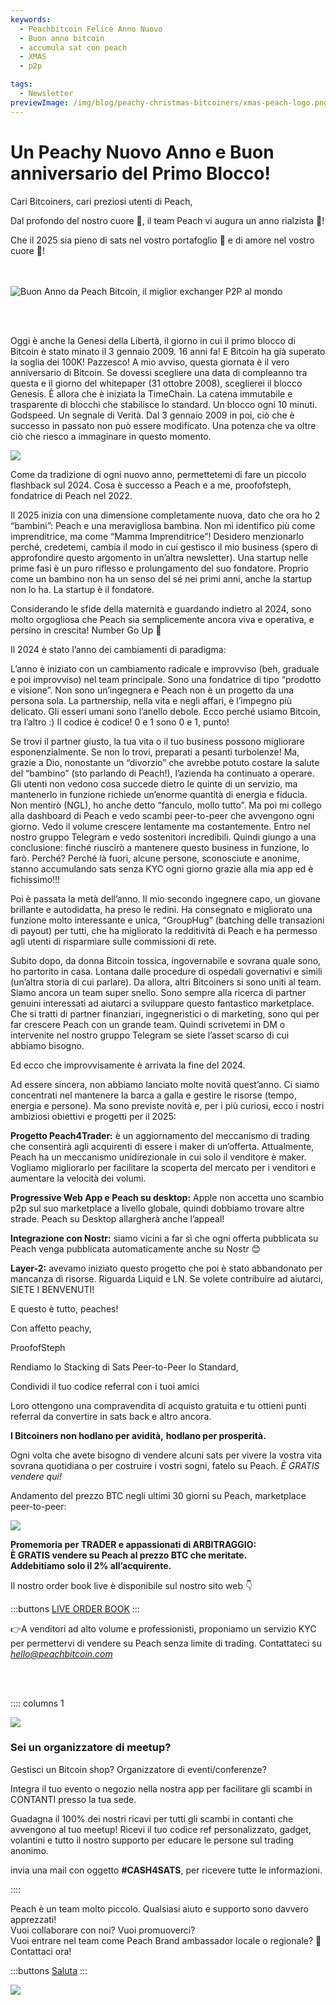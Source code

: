 ```yaml
---
keywords:
  - Peachbitcoin Felice Anno Nuovo
  - Buon anno bitcoin
  - accumula sat con peach
  - XMAS
  - p2p

tags:
  - Newsletter
previewImage: /img/blog/peachy-christmas-bitcoiners/xmas-peach-logo.png
---
```


# Un Peachy Nuovo Anno e Buon anniversario del Primo Blocco!


Cari Bitcoiners, cari preziosi utenti di Peach,

Dal profondo del nostro cuore 🧡, il team Peach vi augura un anno rialzista 🐃!

Che il 2025 sia pieno di sats nel vostro portafoglio 🌽 e di amore nel vostro cuore 💜!

<br><br>
<img src="/img/blog/Peachy-New-Year/happynewyear.gif" alt="Buon Anno da Peach Bitcoin, il miglior exchanger P2P al mondo" style="display: block; margin: auto;">

<br><br>

Oggi è anche la Genesi della Libertà, il giorno in cui il primo blocco di Bitcoin è stato minato il 3 gennaio 2009. 16 anni fa! E Bitcoin ha già superato la soglia dei 100K! Pazzesco! A mio avviso, questa giornata è il vero anniversario di Bitcoin. Se dovessi scegliere una data di compleanno tra questa e il giorno del whitepaper (31 ottobre 2008), sceglierei il blocco Genesis. È allora che è iniziata la TimeChain. La catena immutabile e trasparente di blocchi che stabilisce lo standard. Un blocco ogni 10 minuti. Godspeed. Un segnale di Verità. Dal 3 gennaio 2009 in poi, ciò che è successo in passato non può essere modificato. Una potenza che va oltre ciò che riesco a immaginare in questo momento.

![](/img/blog/Peachy-New-Year/thetimesbitcoin.png)

Come da tradizione di ogni nuovo anno, permettetemi di fare un piccolo flashback sul 2024. Cosa è successo a Peach e a me, proofofsteph, fondatrice di Peach nel 2022.

Il 2025 inizia con una dimensione completamente nuova, dato che ora ho 2 “bambini”: Peach e una meravigliosa bambina. Non mi identifico più come imprenditrice, ma come “Mamma Imprenditrice”! Desidero menzionarlo perché, credetemi, cambia il modo in cui gestisco il mio business (spero di approfondire questo argomento in un’altra newsletter). Una startup nelle prime fasi è un puro riflesso e prolungamento del suo fondatore. Proprio come un bambino non ha un senso del sé nei primi anni, anche la startup non lo ha. La startup è il fondatore.

Considerando le sfide della maternità e guardando indietro al 2024, sono molto orgogliosa che Peach sia semplicemente ancora viva e operativa, e persino in crescita! Number Go Up 🚀

Il 2024 è stato l’anno dei cambiamenti di paradigma:

L’anno è iniziato con un cambiamento radicale e improvviso (beh, graduale e poi improvviso) nel team principale. Sono una fondatrice di tipo “prodotto e visione”. Non sono un’ingegnera e Peach non è un progetto da una persona sola. La partnership, nella vita e negli affari, è l’impegno più delicato. Gli esseri umani sono l’anello debole. Ecco perché usiamo Bitcoin, tra l’altro :) Il codice è codice! 0 e 1 sono 0 e 1, punto!

Se trovi il partner giusto, la tua vita o il tuo business possono migliorare esponenzialmente. Se non lo trovi, preparati a pesanti turbolenze! Ma, grazie a Dio, nonostante un “divorzio” che avrebbe potuto costare la salute del “bambino” (sto parlando di Peach!), l’azienda ha continuato a operare. Gli utenti non vedono cosa succede dietro le quinte di un servizio, ma mantenerlo in funzione richiede un’enorme quantità di energia e fiducia. Non mentirò (NGL), ho anche detto “fanculo, mollo tutto”. Ma poi mi collego alla dashboard di Peach e vedo scambi peer-to-peer che avvengono ogni giorno. Vedo il volume crescere lentamente ma costantemente. Entro nel nostro gruppo Telegram e vedo sostenitori incredibili. Quindi giungo a una conclusione: finché riuscirò a mantenere questo business in funzione, lo farò. Perché? Perché là fuori, alcune persone, sconosciute e anonime, stanno accumulando sats senza KYC ogni giorno grazie alla mia app ed è fichissimo!!!

Poi è passata la metà dell’anno. Il mio secondo ingegnere capo, un giovane brillante e autodidatta, ha preso le redini. Ha consegnato e migliorato una funzione molto interessante e unica, “GroupHug” (batching delle transazioni di payout) per tutti, che ha migliorato la redditività di Peach e ha permesso agli utenti di risparmiare sulle commissioni di rete.

Subito dopo, da donna Bitcoin tossica, ingovernabile e sovrana quale sono, ho partorito in casa. Lontana dalle procedure di ospedali governativi e simili (un’altra storia di cui parlare). Da allora, altri Bitcoiners si sono uniti al team. Siamo ancora un team super snello. Sono sempre alla ricerca di partner genuini interessati ad aiutarci a sviluppare questo fantastico marketplace. Che si tratti di partner finanziari, ingegneristici o di marketing, sono qui per far crescere Peach con un grande team. Quindi scrivetemi in DM o intervenite nel nostro gruppo Telegram se siete l’asset scarso di cui abbiamo bisogno.

Ed ecco che improvvisamente è arrivata la fine del 2024.

Ad essere sincera, non abbiamo lanciato molte novità quest’anno. Ci siamo concentrati nel mantenere la barca a galla e gestire le risorse (tempo, energia e persone). Ma sono previste novità e, per i più curiosi, ecco i nostri ambiziosi obiettivi e progetti per il 2025:

**Progetto Peach4Trader:** è un aggiornamento del meccanismo di trading che consentirà agli acquirenti di essere i maker di un’offerta. Attualmente, Peach ha un meccanismo unidirezionale in cui solo il venditore è maker. Vogliamo migliorarlo per facilitare la scoperta del mercato per i venditori e aumentare la velocità dei volumi.<br>

**Progressive Web App e Peach su desktop:** Apple non accetta uno scambio p2p sul suo marketplace a livello globale, quindi dobbiamo trovare altre strade. Peach su Desktop allargherà anche l’appeal!<br>

**Integrazione con Nostr:** siamo vicini a far sì che ogni offerta pubblicata su Peach venga pubblicata automaticamente anche su Nostr 😊<br>

**Layer-2:** avevamo iniziato questo progetto che poi è stato abbandonato per mancanza di risorse. Riguarda Liquid e LN. Se volete contribuire ad aiutarci, SIETE I BENVENUTI!<br>

E questo è tutto, peaches!

Con affetto peachy,

ProofofSteph

Rendiamo lo Stacking di Sats Peer-to-Peer lo Standard,

Condividi il tuo codice referral con i tuoi amici

Loro ottengono una compravendita di acquisto gratuita e tu ottieni punti referral da convertire in sats back e altro ancora.

**I Bitcoiners non hodlano per avidità,**
**hodlano per prosperità.**

Ogni volta che avete bisogno di vendere alcuni sats per vivere la vostra vita sovrana quotidiana o per costruire i vostri sogni, fatelo su Peach. *È GRATIS vendere qui!*

Andamento del prezzo BTC negli ultimi 30 giorni su Peach, marketplace peer-to-peer:

![](/img/blog/Peachy-New-Year/alltimehigh.png)

**Promemoria per TRADER e appassionati di ARBITRAGGIO:**  
**È GRATIS vendere su Peach al prezzo BTC che meritate.**  
**Addebitiamo solo il 2% all’acquirente.**

Il nostro order book live è disponibile sul nostro sito web 👇

:::buttons
[LIVE ORDER BOOK](../../kycfree-orderbook/)
:::

👉A venditori ad alto volume e professionisti, proponiamo un servizio KYC per permettervi di vendere su Peach senza limite di trading.
Contattateci su [*hello@peachbitcoin.com*](mailto:hello@peachbitcoin.com)

<br><br>

:::: columns 1

![](/img/blog/Peachy-New-Year/meetupeach.png)

<div>
        <h3>Sei un organizzatore di meetup?</h3>
        Gestisci un Bitcoin shop?
        Organizzatore di eventi/conferenze?

Integra il tuo evento o negozio nella nostra app per facilitare gli scambi in CONTANTI presso la tua sede.

Guadagna il 100% dei nostri ricavi per tutti gli scambi in contanti che avvengono al tuo meetup!
Ricevi il tuo codice ref personalizzato, gadget, volantini e tutto il nostro supporto per educare le persone sul trading anonimo.

invia una mail con oggetto **#CASH4SATS**, per ricevere tutte le informazioni.
</div>
::::

Peach è un team molto piccolo. Qualsiasi aiuto e supporto sono davvero apprezzati!  
Vuoi collaborare con noi? Vuoi promuoverci?  
Vuoi entrare nel team come Peach Brand ambassador locale o regionale? 👀  
Contattaci ora!

:::buttons
[Saluta](mailto:hello@peachbitcoin.com)
:::

![](/img/blog/Peachy-New-Year/p2peach.png)

